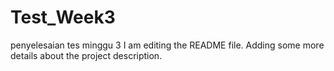# Test_Week3
penyelesaian tes minggu 3
I am editing the README file. Adding some more details about the project description.
